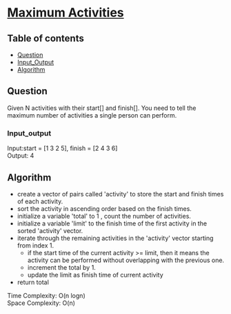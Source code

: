 # [Maximum Activities](https://www.codingninjas.com/codestudio/problems/maximum-activities_8230800?challengeSlug=striver-sde-challenge&leftPanelTab=1)

## Table of contents

- [Question](#question)
- [Input_Output](#input_output)
- [Algorithm](#algorithm)

## Question
Given N activities with their start[] and finish[]. You need to tell the maximum number of activities a single person can perform.

### Input_output
Input:start = [1 3 2 5], finish = [2 4 3 6] </br>
Output: 4

## Algorithm
- create a vector of pairs called 'activity' to store the start and finish times of each activity.
- sort the activity in ascending order based on the finish times.
- initialize a variable 'total' to 1 , count the number of activities.
- initialize a variable 'limit' to the finish time of the first activity in the sorted 'activity' vector.
- iterate through the remaining activities in the 'activity' vector starting from index 1.
    - if the start time of the current activity >= limit, then it means the activity can be performed without overlapping with the previous one.
    - increment the total by 1.
    - update the limit as finish time of current activity
- return total

Time Complexity: O(n logn)</br>
Space Complexity: O(n)

